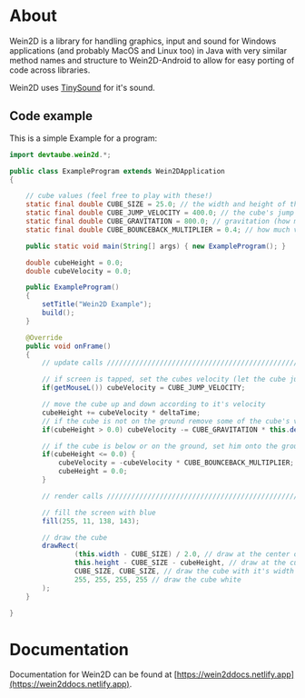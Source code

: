 # About
Wein2D is a library for handling graphics, input and sound for Windows applications (and probably MacOS and Linux too) in Java with very similar method names and structure to Wein2D-Android to allow for easy porting of code across libraries.

Wein2D uses [TinySound](https://github.com/finnkuusisto/TinySound) for it's sound.

## Code example
This is a simple Example for a program:
```java
import devtaube.wein2d.*;

public class ExampleProgram extends Wein2DApplication
{

    // cube values (feel free to play with these!)
    static final double CUBE_SIZE = 25.0; // the width and height of the cube (in pixels)
    static final double CUBE_JUMP_VELOCITY = 400.0; // the cube's jump velocity (in pixels per second)
    static final double CUBE_GRAVITATION = 800.0; // gravitation (how much velocity gets removed per second)
    static final double CUBE_BOUNCEBACK_MULTIPLIER = 0.4; // how much velocity the cube keeps after hitting the ground

    public static void main(String[] args) { new ExampleProgram(); }

    double cubeHeight = 0.0;
    double cubeVelocity = 0.0;

    public ExampleProgram()
    {
        setTitle("Wein2D Example");
        build();
    }

    @Override
    public void onFrame()
    {
        // update calls //////////////////////////////////////////////////

        // if screen is tapped, set the cubes velocity (let the cube jump up)
        if(getMouseL()) cubeVelocity = CUBE_JUMP_VELOCITY;

        // move the cube up and down according to it's velocity
        cubeHeight += cubeVelocity * deltaTime;
        // if the cube is not on the ground remove some of the cube's velocity (gravitation)
        if(cubeHeight > 0.0) cubeVelocity -= CUBE_GRAVITATION * this.deltaTime;

        // if the cube is below or on the ground, set him onto the ground, invert the cube's velocity (movement) and remove some of it's velocity
        if(cubeHeight <= 0.0) {
            cubeVelocity = -cubeVelocity * CUBE_BOUNCEBACK_MULTIPLIER;
            cubeHeight = 0.0;
        }

        // render calls //////////////////////////////////////////////////

        // fill the screen with blue
        fill(255, 11, 138, 143);

        // draw the cube
        drawRect(
                (this.width - CUBE_SIZE) / 2.0, // draw at the center of the screen (x axis)
                this.height - CUBE_SIZE - cubeHeight, // draw at the cube's height (y axis)
                CUBE_SIZE, CUBE_SIZE, // draw the cube with it's width and height
                255, 255, 255, 255 // draw the cube white
        );
    }

}
```

# Documentation
Documentation for Wein2D can be found at [https://wein2ddocs.netlify.app](https://wein2ddocs.netlify.app).
